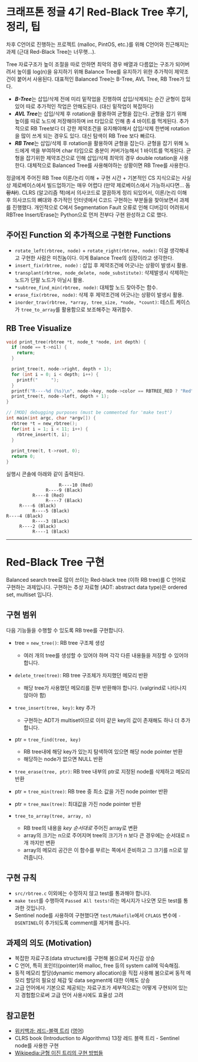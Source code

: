 # 크래프톤 정글 4기 Red-Black Tree 후기, 정리, 팁

차후 C언어로 진행하는 프로젝트 (malloc, PintOS, etc.)를 위해 C언어와 친근해지는 과제 (근대 Red-Black Tree는 너무햇...). 

Tree 자료구조가 높이 조절을 따로 안하면 최악의 경우 배열과 다름없는 구조가 되어버려서 높이를 log(n)을 유지하기 위해 Balance Tree를 유지하기 위한 추가적이 제약조건이 붙어서 사용된다. 대표적인 Balanced Tree는 B-Tree, AVL Tree, RB Tree가 있다.

- ***B-Tree***는 삽입/삭제 전에 미리 밑작업을 진행하여 삽입/삭제되는 순간 균형이 잡혀있어 따로 추가적인 작업은 안해도된다. (대신 밑작업이 복잡하다)
- ***AVL Tree***는 삽입/삭제 후 rotation을 활용하여 균형을 잡는다. 균형을 잡기 위해 높이를 따로 노드에 저장해야하며 int 타입으로 인해 총 4 바이트를 먹게된다. 추가적으로 RB Tree보다 더 강한 제약조건을 유지해야해서 삽입/삭제 한번에 rotation을 많이 쓰게 되는 경우도 있다. 대신 탐색이 RB Tree 보다 빠르다.
- ***RB Tree***는 삽입/삭제 후 rotation을 활용하여 균형을 잡는다. 균형을 잡기 위해 노드에게 색을 부여하며 char 타입으로 충분이 커버가능해서 1 바이트를 먹게된다. 균형을 잡기위한 제약조건으로 인해 삽입/삭제 최악의 경우 double rotation을 사용한다. 대체적으로 Balanced Tree를 사용해야하는 상황이면 RB Tree를 사용한다.

정글에게 주어진 RB Tree 이론/논리 이해 + 구현 시간 + 기본적인 CS 지식으로는 사실상 제로베이스에서 빌드업하기는 매우 어렵다 (만약 제로베이스에서 가능하시다면... ~~돔황챠!~~). CLRS (알고리즘 책)에서 의사코드로 깔끔하게 정리 되있어서, 이론/논리 이해 후 의사코드의 뼈대와 추가적인 인터넷에서 C코드 구현하는 부분들을 찾아보면서 과제를 진행했다. 개인적으로 C에서 Segmentation Fault 오류로 인해 디버깅이 어려워서 RBTree Insert/Erase는 Python으로 먼저 전부다 구현 완성하고 C로 했다.

## 주어진 Function 외 추가적으로 구현한 Functions
- `rotate_left(rbtree, node)` + `rotate_right(rbtree, node)`: 이걸 생각해내고 구현한 사람은 미친놈이다. 이게 Balance Tree의 심장이라고 생각한다.
- `insert_fix(rbtree, node)` : 삽입 후 제약조건에 어긋나는 상황이 발생시 활용.
- `transplant(rbtree, node_delete, node_substitute)`: 삭제발생시 삭제하는 노드가 단말 노드가 아닐시 활용.
- `*subtree_find_min(rbtree, node)`: 대체할 노드 찾아주는 함수.
- `erase_fix(rbtree, node)`: 삭제 후 제약조건에 어긋나는 상황이 발생시 활용.
- `inorder_trav(rbtree, *array, tree_size, *node, *count)`: 테스트 케이스가 `tree_to_array`를 활용함으로 보조해주는 재귀함수.

## RB Tree Visualize
```C
void print_tree(rbtree *t, node_t *node, int depth) {
  if (node == t->nil) {
    return;
  }

  print_tree(t, node->right, depth + 1);
  for (int i = 0; i < depth; i++) {
    printf("     ");
  }
  printf("R----%d (%s)\n", node->key, node->color == RBTREE_RED ? "Red" : "Black");
  print_tree(t, node->left, depth + 1);
}

// [MOD] debugging purposes (must be commented for 'make test')
int main(int argc, char *argv[]) {
  rbtree *t = new_rbtree();
  for(int i = 1; i < 11; i++) {
    rbtree_insert(t, i);
  }
  
  print_tree(t, t->root, 0);
  return 0;
}
```

실행시 콘솔에 아래와 같이 출력된다.

```text
                    R----10 (Red)
               R----9 (Black)
          R----8 (Red)
               R----7 (Black)
     R----6 (Black)
          R----5 (Black)
R----4 (Black)
          R----3 (Black)
     R----2 (Black)
          R----1 (Black)
```

---

# Red-Black Tree 구현

Balanced search tree로 많이 쓰이는 Red-black tree (이하 RB tree)를 C 언어로 구현하는 과제입니다.
구현하는 추상 자료형 (ADT: abstract data type)은 ordered set, multiset 입니다.

## 구현 범위
다음 기능들을 수행할 수 있도록 RB tree를 구현합니다.

- tree = `new_tree()`: RB tree 구조체 생성
  - 여러 개의 tree를 생성할 수 있어야 하며 각각 다른 내용들을 저장할 수 있어야 합니다.
- `delete_tree(tree)`: RB tree 구조체가 차지했던 메모리 반환
  - 해당 tree가 사용했던 메모리를 전부 반환해야 합니다. (valgrind로 나타나지 않아야 함)

- `tree_insert(tree, key)`: key 추가
  - 구현하는 ADT가 multiset이므로 이미 같은 key의 값이 존재해도 하나 더 추가 합니다.
- ptr = `tree_find(tree, key)`
  - RB tree내에 해당 key가 있는지 탐색하여 있으면 해당 node pointer 반환
  - 해당하는 node가 없으면 NULL 반환
- `tree_erase(tree, ptr)`: RB tree 내부의 ptr로 지정된 node를 삭제하고 메모리 반환
- ptr = `tree_min(tree)`: RB tree 중 최소 값을 가진 node pointer 반환
- ptr = `tree_max(tree)`: 최대값을 가진 node pointer 반환

- `tree_to_array(tree, array, n)`
  - RB tree의 내용을 *key 순서대로* 주어진 array로 변환
  - array의 크기는 n으로 주어지며 tree의 크기가 n 보다 큰 경우에는 순서대로 n개 까지만 변환
  - array의 메모리 공간은 이 함수를 부르는 쪽에서 준비하고 그 크기를 n으로 알려줍니다.

## 구현 규칙
- `src/rbtree.c` 이외에는 수정하지 않고 test를 통과해야 합니다.
- `make test`를 수행하여 `Passed All tests!`라는 메시지가 나오면 모든 test를 통과한 것입니다.
- Sentinel node를 사용하여 구현했다면 `test/Makefile`에서 `CFLAGS` 변수에 `-DSENTINEL`이 추가되도록 comment를 제거해 줍니다.

## 과제의 의도 (Motivation)

- 복잡한 자료구조(data structure)를 구현해 봄으로써 자신감 상승
- C 언어, 특히 포인터(pointer)와 malloc, free 등의 system call에 익숙해짐.
- 동적 메모리 할당(dynamic memory allocation)을 직접 사용해 봄으로써 동적 메모리 할당의 필요성 체감 및 data segment에 대한 이해도 상승
- 고급 언어에서 기본으로 제공되는 자료구조가 세부적으로는 어떻게 구현되어 있는지 경험함으로써 고급 언어 사용시에도 효율성 고려

## 참고문헌
- [위키백과: 레드-블랙 트리](https://ko.wikipedia.org/wiki/%EB%A0%88%EB%93%9C-%EB%B8%94%EB%9E%99_%ED%8A%B8%EB%A6%AC)
([영어](https://en.wikipedia.org/wiki/Red%E2%80%93black_tree))
- CLRS book (Introduction to Algorithms) 13장 레드 블랙 트리 - Sentinel node를 사용한 구현
- [Wikipedia:균형 이진 트리의 구현 방법들](https://en.wikipedia.org/wiki/Self-balancing_binary_search_tree#Implementations)
